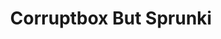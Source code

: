 ---
slug: corruptbox-but-sprunki
title: Corruptbox But Sprunki
description: "Corruptbox But Sprunki is an exciting online game. Play for free directly in your browser!"
icon: /images/popular_mods/Corruptbox But Sprunki.png
url: https://wowtbc.net/sprunkin/corruptbox-sprunki/index.html
previewImage: /images/popular_mods/Corruptbox But Sprunki.png
type: popular mods

# SEO配置
seo:
  title: "Corruptbox But Sprunki - Play Free Online Game | Fun Browser Games"
  description: "Corruptbox But Sprunki - Play this fun online game for free in your browser. No download required!"
  ogImage: "/images/popular_mods/Corruptbox But Sprunki.png"
  keywords: "corruptbox-but-sprunki, online game, browser game, free game, popular mods game, play online"

videoUrls:
  - https://www.youtube.com/embed/example1
  - https://www.youtube.com/embed/example2

whyPlay:
  title: "Why Play Corruptbox But Sprunki?"
  items:
    - "Immersive Gameplay: Corruptbox But Sprunki offers an engaging and immersive gaming experience that will keep you entertained for hours"
    - "Challenging Levels: Test your skills with increasingly difficult challenges and obstacles"
    - "Beautiful Graphics: Enjoy stunning visuals and smooth animations that bring the game world to life"
    - "Regular Updates: New content and features are added regularly to keep the game fresh and exciting"
    - "Free to Play: Experience all the fun without spending a penny"
    - "Community Features: Connect with other players, share strategies, and compete for high scores"
    - "Cross-Platform: Play on any device with a web browser, no downloads required"

features:
  title: "Key Features of Corruptbox But Sprunki"
  image: "/images/popular_mods/Corruptbox But Sprunki.png"
  items:
    - "Intuitive Controls: Easy to learn controls make Corruptbox But Sprunki accessible for players of all skill levels"
    - "Multiple Game Modes: Enjoy various gameplay options that provide different challenges and experiences"
    - "Character Customization: Personalize your gaming experience with unique characters and items"
    - "Achievement System: Complete special tasks to earn rewards and recognition"
    - "Leaderboards: Compete with players worldwide and see who can achieve the highest scores"

characteristics:
  title: "Game Characteristics"
  image: "/images/popular_mods/Corruptbox But Sprunki.png"
  items:
    - "Genre: Popular mods game with elements of strategy and skill"
    - "Difficulty: Suitable for both casual gamers and those seeking a challenge"
    - "Play Time: Quick sessions or extended gameplay, depending on your preference"
    - "Art Style: Vibrant and engaging visuals that enhance the gaming experience"
    - "Sound Design: Immersive audio that complements the gameplay perfectly"

info: "Corruptbox But Sprunki is an exciting online game that offers players a unique and engaging gaming experience. With its intuitive controls, stunning visuals, and challenging gameplay, Corruptbox But Sprunki provides hours of entertainment for players of all ages and skill levels. Whether you're looking for a quick gaming session during a break or an extended play session, Corruptbox But Sprunki delivers an immersive experience that will keep you coming back for more. The game features multiple levels of increasing difficulty, ensuring that players are constantly challenged as they progress. With regular updates adding new content and features, Corruptbox But Sprunki remains fresh and exciting, providing endless entertainment options for its growing community of players."

howToPlayIntro: "Welcome to Corruptbox But Sprunki! This guide will walk you through the basics and help you master the game. Whether you're a beginner or looking to improve your skills, these tips and instructions will enhance your gaming experience."

howToPlaySteps:
  - title: "Getting Started"
    description: "Begin your Corruptbox But Sprunki adventure by familiarizing yourself with the controls. Use your keyboard or mouse to navigate through the game interface. The tutorial will guide you through the basic mechanics and help you understand the objectives."
  - title: "Understanding the Objectives"
    description: "In Corruptbox But Sprunki, your main goal is to progress through levels by completing specific objectives. Each level presents unique challenges that require different strategies and approaches."
  - title: "Mastering the Controls"
    description: "Practice using the controls to improve your precision and reaction time. Corruptbox But Sprunki requires quick reflexes and strategic thinking to overcome obstacles and defeat opponents."
  - title: "Utilizing Power-ups"
    description: "Collect power-ups throughout the game to enhance your abilities and overcome difficult challenges. Each power-up offers unique advantages that can be crucial for success."
  - title: "Developing Strategies"
    description: "As you progress in Corruptbox But Sprunki, develop effective strategies for different scenarios. Analyze patterns, anticipate challenges, and adapt your approach to maximize your performance."

faq:
  title: "Frequently Asked Questions about Corruptbox But Sprunki"
  items:
    - question: "Is Corruptbox But Sprunki free to play?"
      answer: "Yes, Corruptbox But Sprunki is completely free to play directly in your web browser. No downloads or purchases are required to enjoy the full game experience."
    - question: "Can I play Corruptbox But Sprunki on mobile devices?"
      answer: "Yes, Corruptbox But Sprunki is optimized for both desktop and mobile play. You can enjoy the game on any device with a web browser and internet connection."
    - question: "Are there any in-game purchases?"
      answer: "While Corruptbox But Sprunki is free to play, there may be optional in-game purchases available for cosmetic items or additional features that don't affect core gameplay."
    - question: "How often is Corruptbox But Sprunki updated?"
      answer: "The developers regularly update Corruptbox But Sprunki with new content, features, and improvements based on player feedback and game performance."
    - question: "Can I play Corruptbox But Sprunki offline?"
      answer: "Currently, Corruptbox But Sprunki requires an internet connection to play as it's a browser-based online game."
    - question: "Is Corruptbox But Sprunki suitable for children?"
      answer: "Yes, Corruptbox But Sprunki is designed to be family-friendly and suitable for players of all ages."
    - question: "How do I report bugs or issues?"
      answer: "If you encounter any problems while playing Corruptbox But Sprunki, you can report them through the game's support page or contact the developers directly through their website."
    - question: "Still Have Questions?"
      answer: "If you have additional questions about Corruptbox But Sprunki that aren't covered in this FAQ, please visit our support center or contact our customer service team for assistance."
---
